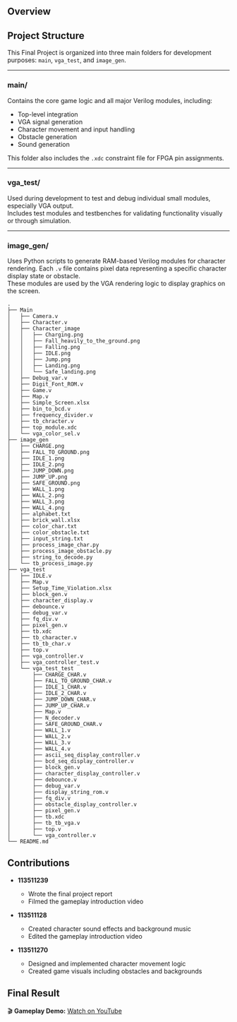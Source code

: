## Overview

## Project Structure

This Final Project is organized into three main folders for development purposes: `main`, `vga_test`, and `image_gen`.

---

### main/  
Contains the core game logic and all major Verilog modules, including:  
- Top-level integration  
- VGA signal generation  
- Character movement and input handling  
- Obstacle generation  
- Sound generation  

This folder also includes the `.xdc` constraint file for FPGA pin assignments.

---

### vga_test/  
Used during development to test and debug individual small modules, especially VGA output.  
Includes test modules and testbenches for validating functionality visually or through simulation.

---

### image_gen/  
Uses Python scripts to generate RAM-based Verilog modules for character rendering. Each `.v` file contains pixel data representing a specific character display state or obstacle.  
These modules are used by the VGA rendering logic to display graphics on the screen.

```
.
├── Main
│   ├── Camera.v
│   ├── Character.v
│   ├── Character_image
│   │   ├── Charging.png
│   │   ├── Fall_heavily_to_the_ground.png
│   │   ├── Falling.png
│   │   ├── IDLE.png
│   │   ├── Jump.png
│   │   ├── Landing.png
│   │   └── Safe_landing.png
│   ├── Debug_var.v
│   ├── Digit_Font_ROM.v
│   ├── Game.v
│   ├── Map.v
│   ├── Simple_Screen.xlsx
│   ├── bin_to_bcd.v
│   ├── frequency_divider.v
│   ├── tb_chracter.v
│   ├── top_module.xdc
│   └── vga_color_sel.v
├── image_gen
│   ├── CHARGE.png
│   ├── FALL_TO_GROUND.png
│   ├── IDLE_1.png
│   ├── IDLE_2.png
│   ├── JUMP_DOWN.png
│   ├── JUMP_UP.png
│   ├── SAFE_GROUND.png
│   ├── WALL_1.png
│   ├── WALL_2.png
│   ├── WALL_3.png
│   ├── WALL_4.png
│   ├── alphabet.txt
│   ├── brick_wall.xlsx
│   ├── color_char.txt
│   ├── color_obstacle.txt
│   ├── input_string.txt
│   ├── process_image_char.py
│   ├── process_image_obstacle.py
│   ├── string_to_decode.py
│   └── tb_process_image.py
├── vga_test
│   ├── IDLE.v
│   ├── Map.v
│   ├── Setup_Time_Violation.xlsx
│   ├── block_gen.v
│   ├── character_display.v
│   ├── debounce.v
│   ├── debug_var.v
│   ├── fq_div.v
│   ├── pixel_gen.v
│   ├── tb.xdc
│   ├── tb_character.v
│   ├── tb_tb_char.v
│   ├── top.v
│   ├── vga_controller.v
│   ├── vga_controller_test.v
│   └── vga_test_test
│       ├── CHARGE_CHAR.v
│       ├── FALL_TO_GROUND_CHAR.v
│       ├── IDLE_1_CHAR.v
│       ├── IDLE_2_CHAR.v
│       ├── JUMP_DOWN_CHAR.v
│       ├── JUMP_UP_CHAR.v
│       ├── Map.v
│       ├── N_decoder.v
│       ├── SAFE_GROUND_CHAR.v
│       ├── WALL_1.v
│       ├── WALL_2.v
│       ├── WALL_3.v
│       ├── WALL_4.v
│       ├── ascii_seq_display_controller.v
│       ├── bcd_seq_display_controller.v
│       ├── block_gen.v
│       ├── character_display_controller.v
│       ├── debounce.v
│       ├── debug_var.v
│       ├── display_string_rom.v
│       ├── fq_div.v
│       ├── obstacle_display_controller.v
│       ├── pixel_gen.v
│       ├── tb.xdc
│       ├── tb_tb_vga.v
│       ├── top.v
│       └── vga_controller.v
└── README.md
```

## Contributions

- **113511239**  
  - Wrote the final project report  
  - Filmed the gameplay introduction video

- **113511128**  
  - Created character sound effects and background music  
  - Edited the gameplay introduction video

- **113511270**  
  - Designed and implemented character movement logic  
  - Created game visuals including obstacles and backgrounds

## Final Result

🎬 **Gameplay Demo:** [Watch on YouTube](https://youtu.be/zS32HuutKGs)
